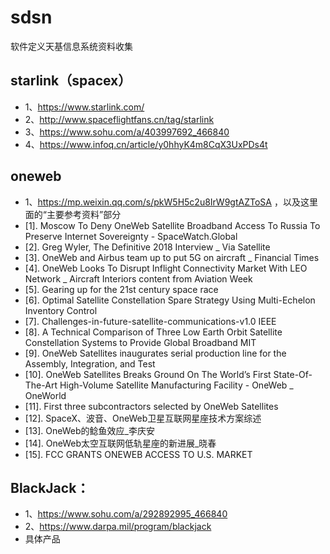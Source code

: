 # sdsn
软件定义天基信息系统资料收集


## starlink（spacex）
- 1、https://www.starlink.com/
- 2、http://www.spaceflightfans.cn/tag/starlink
- 3、https://www.sohu.com/a/403997692_466840
- 4、https://www.infoq.cn/article/y0hhyK4m8CqX3UxPDs4t

## oneweb
- 1、https://mp.weixin.qq.com/s/pkW5H5c2u8IrW9gtAZToSA ，以及这里面的“主要参考资料”部分
- [1].	Moscow To Deny OneWeb Satellite Broadband Access To Russia To Preserve Internet Sovereignty - SpaceWatch.Global
- [2].	Greg Wyler, The Definitive 2018 Interview _ Via Satellite
- [3].	OneWeb and Airbus team up to put 5G on aircraft _ Financial Times
- [4].	OneWeb Looks To Disrupt Inflight Connectivity Market With LEO Network _ Aircraft Interiors content from Aviation Week
- [5].	Gearing up for the 21st century space race
- [6].	Optimal Satellite Constellation Spare Strategy Using Multi-Echelon Inventory Control
- [7].	Challenges-in-future-satellite-communications-v1.0  IEEE
- [8].	A Technical Comparison of Three Low Earth Orbit Satellite Constellation Systems to Provide Global Broadband  MIT
- [9].	OneWeb Satellites inaugurates serial production line for the Assembly, Integration, and Test
- [10].	OneWeb Satellites Breaks Ground On The World’s First State-Of-The-Art High-Volume Satellite Manufacturing Facility - OneWeb _ OneWorld
- [11].	First three subcontractors selected by OneWeb Satellites
- [12].	SpaceX、波音、OneWeb卫星互联网星座技术方案综述
- [13].	OneWeb的鲶鱼效应_李庆安
- [14].	OneWeb太空互联网低轨星座的新进展_晓春
- [15].	FCC GRANTS ONEWEB ACCESS TO U.S. MARKET

## BlackJack：
- 1、https://www.sohu.com/a/292892995_466840
- 2、https://www.darpa.mil/program/blackjack
- 具体产品
